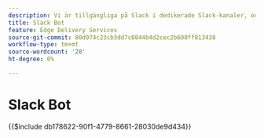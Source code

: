 ```yaml
---
description: Vi är tillgängliga på Slack i dedikerade Slack-kanaler, och både Adobe-teamet och Slack-roboten är tillgängliga för att svara på dina frågor.
title: Slack Bot
feature: Edge Delivery Services
source-git-commit: 80d974c23cb3dd7c0844b4d2cec2b608ff813438
workflow-type: tm+mt
source-wordcount: '28'
ht-degree: 0%

---
```


# Slack Bot

{{$include db178622-90f1-4779-8661-28030de9d434}}
